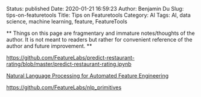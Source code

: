 Status: published
Date: 2020-01-21 16:59:23
Author: Benjamin Du
Slug: tips-on-featuretools
Title: Tips on Featuretools
Category: AI
Tags: AI, data science, machine learning, feature, FeatureTools

**
Things on this page are fragmentary and immature notes/thoughts of the author.
It is not meant to readers but rather for convenient reference of the author and future improvement.
**

https://github.com/FeatureLabs/predict-restaurant-rating/blob/master/predict-restaurant-rating.ipynb

[Natural Language Processing for Automated Feature Engineering](https://blog.featurelabs.com/natural-language-processing-featuretools/)


https://github.com/FeatureLabs/nlp_primitives

